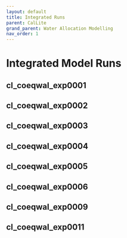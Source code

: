 ```yaml
---
layout: default
title: Integrated Runs
parent: CalLite
grand_parent: Water Allocation Modelling 
nav_order: 1
---
```


# Integrated Model Runs


## cl_coeqwal_exp0001
## cl_coeqwal_exp0002
## cl_coeqwal_exp0003
## cl_coeqwal_exp0004
## cl_coeqwal_exp0005
## cl_coeqwal_exp0006
## cl_coeqwal_exp0009
## cl_coeqwal_exp0011
